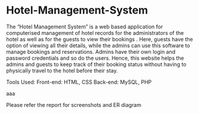 # Hotel-Management-System

The “Hotel Management System” is a web based application for computerised management of hotel records for the administrators of the hotel as well as for the guests to view their bookings . Here, guests have the option of viewing all their details, while the admins can use this software to manage bookings and reservations. Admins have their own login and password credentials and so do the users. Hence, this website helps the admins and guests to keep track of their booking status without having to physically travel to the hotel before their stay. 



Tools Used:
Front-end: HTML, CSS
Back-end: MySQL, PHP

aaa

Please refer the report for screenshots and ER diagram
